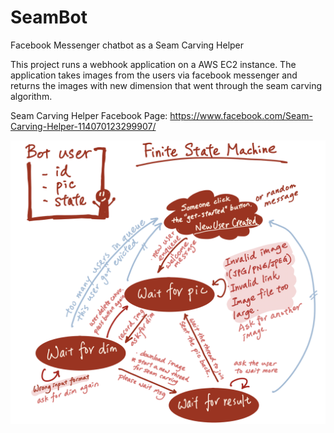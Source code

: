 # SeamBot
Facebook Messenger chatbot as a Seam Carving Helper

This project runs a webhook application on a AWS EC2 instance.
The application takes images from the users via facebook messenger
and returns the images with new dimension that went through the
seam carving algorithm.

Seam Carving Helper Facebook Page:
https://www.facebook.com/Seam-Carving-Helper-114070123299907/

![Bot user finite state machine](/images/botuser-fsm.png)
